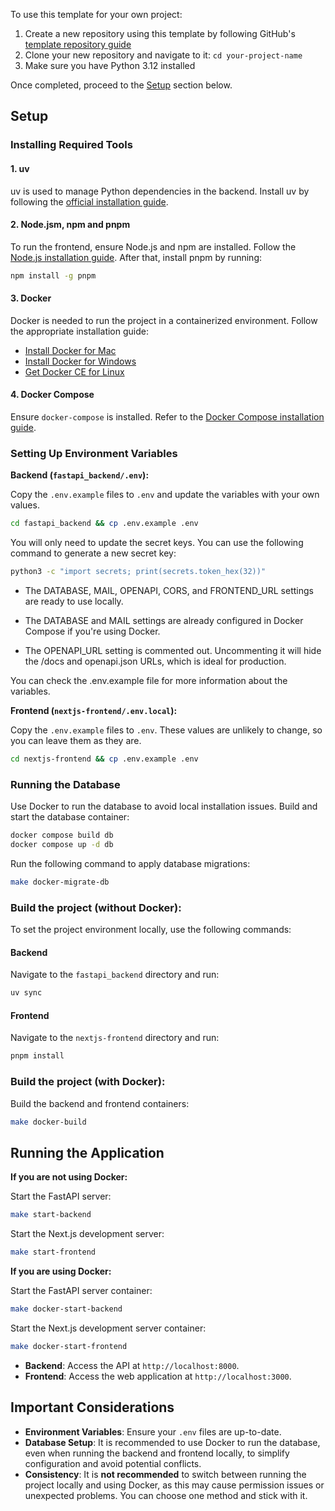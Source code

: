 To use this template for your own project:

1. Create a new repository using this template by following GitHub's [template repository guide](https://docs.github.com/en/repositories/creating-and-managing-repositories/creating-a-repository-from-a-template#creating-a-repository-from-a-template)
2. Clone your new repository and navigate to it: `cd your-project-name`
3. Make sure you have Python 3.12 installed

Once completed, proceed to the [Setup](#setup) section below.

## Setup

### Installing Required Tools

#### 1. uv
uv is used to manage Python dependencies in the backend. Install uv by following the [official installation guide](https://docs.astral.sh/uv/getting-started/installation/).

#### 2. Node.jsm, npm and pnpm
To run the frontend, ensure Node.js and npm are installed. Follow the [Node.js installation guide](https://nodejs.org/en/download/).
After that, install pnpm by running:
```bash
npm install -g pnpm
```

#### 3. Docker
Docker is needed to run the project in a containerized environment. Follow the appropriate installation guide:

- [Install Docker for Mac](https://docs.docker.com/docker-for-mac/install/)
- [Install Docker for Windows](https://docs.docker.com/docker-for-windows/install/)
- [Get Docker CE for Linux](https://docs.docker.com/install/linux/docker-ce/)

#### 4. Docker Compose
Ensure `docker-compose` is installed. Refer to the [Docker Compose installation guide](https://docs.docker.com/compose/install/).

### Setting Up Environment Variables

**Backend (`fastapi_backend/.env`):**

Copy the `.env.example` files to `.env` and update the variables with your own values.
   ```bash
   cd fastapi_backend && cp .env.example .env
   ```
You will only need to update the secret keys. You can use the following command to generate a new secret key:
   ```bash
   python3 -c "import secrets; print(secrets.token_hex(32))"
   ```

- The DATABASE, MAIL, OPENAPI, CORS, and FRONTEND_URL settings are ready to use locally.

- The DATABASE and MAIL settings are already configured in Docker Compose if you're using Docker.

- The OPENAPI_URL setting is commented out. Uncommenting it will hide the /docs and openapi.json URLs, which is ideal for production.

You can check the .env.example file for more information about the variables.

**Frontend (`nextjs-frontend/.env.local`):**

Copy the `.env.example` files to `.env`. These values are unlikely to change, so you can leave them as they are.
   ```bash
   cd nextjs-frontend && cp .env.example .env
   ```

### Running the Database
Use Docker to run the database to avoid local installation issues. Build and start the database container:
   ```bash
   docker compose build db
   docker compose up -d db
   ```
Run the following command to apply database migrations:
   ```bash
   make docker-migrate-db
   ```

### Build the project (without Docker):
To set the project environment locally, use the following commands:

#### Backend

Navigate to the `fastapi_backend` directory and run:
   ```bash
   uv sync
   ```

#### Frontend
Navigate to the `nextjs-frontend` directory and run:
   ```bash
   pnpm install
   ```

### Build the project (with Docker):

Build the backend and frontend containers:
   ```bash
   make docker-build
   ```

## Running the Application

**If you are not using Docker:**

Start the FastAPI server:
   ```bash
   make start-backend
   ```

Start the Next.js development server:
   ```bash
   make start-frontend
   ```

**If you are using Docker:**

Start the FastAPI server container:
   ```bash
   make docker-start-backend
   ```
Start the Next.js development server container:
   ```bash
   make docker-start-frontend
   ```

- **Backend**: Access the API at `http://localhost:8000`.
- **Frontend**: Access the web application at `http://localhost:3000`.

## Important Considerations
- **Environment Variables**: Ensure your `.env` files are up-to-date.
- **Database Setup**: It is recommended to use Docker to run the database, even when running the backend and frontend locally, to simplify configuration and avoid potential conflicts.
- **Consistency**: It is **not recommended** to switch between running the project locally and using Docker, as this may cause permission issues or unexpected problems. You can choose one method and stick with it.
